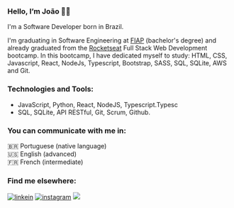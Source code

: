 ### Hello, I’m João 👋🏼

I'm a Software Developer born in Brazil.

I'm graduating in Software Engineering at <a href="https://www.fiap.com.br/online/graduacao/bacharelado/engenharia-de-software/" target="_blank">FIAP</a> (bachelor's degree) and already graduated from the <a href="https://www.rocketseat.com.br/" target="_blank">Rocketseat</a> Full Stack Web Development bootcamp. In this bootcamp, I have dedicated myself to study: HTML, CSS, Javascript, React, NodeJs, Typescript, Bootstrap, SASS, SQL, SQLite, AWS and Git.

### Technologies and Tools:
- JavaScript, Python, React, NodeJS, Typescript.Typesc
- SQL, SQLite, API RESTful, Git, Scrum, Github.

### You can communicate with me in:
🇧🇷 Portuguese (native language) <br>
🇺🇸 English (advanced) <br>
🇫🇷 French (intermediate)

### Find me elsewhere:
<div>
  <a href="https://www.linkedin.com/in/joaovfraga/" target="_blank"><img src="https://img.shields.io/badge/LinkedIn-0A66C2.svg?style=for-the-badge&logo=LinkedIn&logoColor=white" alt="linkein"></a>
  <a href="https://www.instagram.com/joaovfraga/" target="_blank"><img src="https://img.shields.io/badge/Instagram-E4405F.svg?style=for-the-badge&logo=Instagram&logoColor=white" alt="instagram"></a>
  <a href = "mailto:hello@joaofraga.com"><img src="https://img.shields.io/badge/-Gmail-%23333?style=for-the-badge&logo=gmail&logoColor=white" target="_blank"></a>
  
</div>
